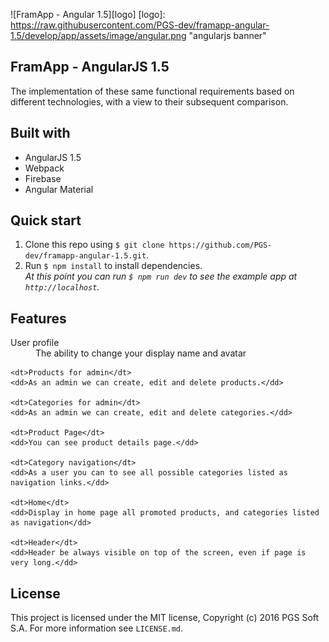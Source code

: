 ![FramApp - Angular 1.5][logo]
[logo]: https://raw.githubusercontent.com/PGS-dev/framapp-angular-1.5/develop/app/assets/image/angular.png "angularjs banner"

## FramApp - AngularJS 1.5

The implementation of these same functional requirements based on different technologies, with a view to their subsequent comparison.

## Built with
- AngularJS 1.5
- Webpack
- Firebase
- Angular Material

## Quick start

1. Clone this repo using `$ git clone https://github.com/PGS-dev/framapp-angular-1.5.git`.
2. Run `$ npm install` to install dependencies.<br />
   *At this point you can run `$ npm run dev` to see the example app at `http://localhost`.*

## Features

<dl>
	<dt>User profile</dt>
	<dd>The ability to change your display name and avatar</dd>	

	<dt>Products for admin</dt>
	<dd>As an admin we can create, edit and delete products.</dd>

	<dt>Categories for admin</dt>
	<dd>As an admin we can create, edit and delete categories.</dd>
	
	<dt>Product Page</dt>
	<dd>You can see product details page.</dd>

	<dt>Category navigation</dt>
	<dd>As a user you can to see all possible categories listed as navigation links.</dd>

	<dt>Home</dt>
	<dd>Display in home page all promoted products, and categories listed as navigation</dd>

	<dt>Header</dt>
	<dd>Header be always visible on top of the screen, even if page is very long.</dd>
</dl>

## License

This project is licensed under the MIT license, Copyright (c) 2016 PGS Soft S.A. For more information see `LICENSE.md`.